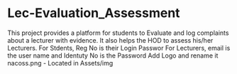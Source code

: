 # Lec-Evaluation_Assessment
This project provides a platform for students to Evaluate and log complaints about a lecturer with evidence. It also helps the HOD to assess his/her Lecturers. 
For Stdents, Reg No is their Login Passwor
For Lecturers, email is the user name and Identuty No is the Password
Add Logo and rename it  nacoss.png  - Located in Assets/img